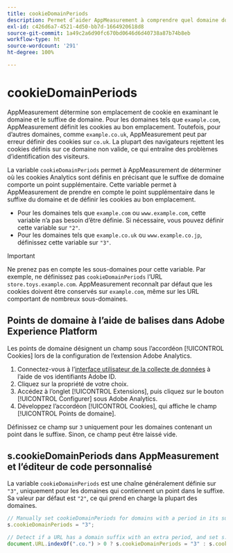 ```yaml
---
title: cookieDomainPeriods
description: Permet d’aider AppMeasurement à comprendre quel domaine doit conserver les cookies si votre domaine comporte un point dans son suffixe.
exl-id: c426d6a7-4521-4d50-bb7d-1664920618d8
source-git-commit: 1a49c2a6d90fc670bd0646d6d40738a87b74b8eb
workflow-type: ht
source-wordcount: '291'
ht-degree: 100%

---
```


# cookieDomainPeriods

AppMeasurement détermine son emplacement de cookie en examinant le domaine et le suffixe de domaine. Pour les domaines tels que `example.com`, AppMeasurement définit les cookies au bon emplacement. Toutefois, pour d’autres domaines, comme `example.co.uk`, AppMeasurement peut par erreur définir des cookies sur `co.uk`. La plupart des navigateurs rejettent les cookies définis sur ce domaine non valide, ce qui entraîne des problèmes d’identification des visiteurs.

La variable `cookieDomainPeriods` permet à AppMeasurement de déterminer où les cookies Analytics sont définis en précisant que le suffixe de domaine comporte un point supplémentaire. Cette variable permet à AppMeasurement de prendre en compte le point supplémentaire dans le suffixe du domaine et de définir les cookies au bon emplacement.

* Pour les domaines tels que `example.com` ou `www.example.com`, cette variable n’a pas besoin d’être définie. Si nécessaire, vous pouvez définir cette variable sur `"2"`.
* Pour les domaines tels que `example.co.uk` ou `www.example.co.jp`, définissez cette variable sur `"3"`.

>[!IMPORTANT]
>
>Ne prenez pas en compte les sous-domaines pour cette variable. Par exemple, ne définissez pas `cookieDomainPeriods` l’URL `store.toys.example.com`. AppMeasurement reconnaît par défaut que les cookies doivent être conservés sur `example.com`, même sur les URL comportant de nombreux sous-domaines.

## Points de domaine à l’aide de balises dans Adobe Experience Platform

Les points de domaine désignent un champ sous l’accordéon [!UICONTROL Cookies] lors de la configuration de l’extension Adobe Analytics.

1. Connectez-vous à l’[interface utilisateur de la collecte de données](https://experience.adobe.com/data-collection) à l’aide de vos identifiants Adobe ID.
1. Cliquez sur la propriété de votre choix.
1. Accédez à l’onglet [!UICONTROL Extensions], puis cliquez sur le bouton [!UICONTROL Configurer] sous Adobe Analytics.
1. Développez l’accordéon [!UICONTROL Cookies], qui affiche le champ [!UICONTROL Points de domaine].

Définissez ce champ sur `3` uniquement pour les domaines contenant un point dans le suffixe. Sinon, ce champ peut être laissé vide.

## s.cookieDomainPeriods dans AppMeasurement et l’éditeur de code personnalisé

La variable `cookieDomainPeriods` est une chaîne généralement définie sur `"3"`, uniquement pour les domaines qui contiennent un point dans le suffixe. Sa valeur par défaut est `"2"`, ce qui prend en charge la plupart des domaines.

```js
// Manually set cookieDomainPeriods for domains with a period in its suffix, such as www.example.co.uk
s.cookieDomainPeriods = "3";

// Detect if a URL has a domain suffix with an extra period, and set s.cookieDomainPeriods automatically
document.URL.indexOf(".co.") > 0 ? s.cookieDomainPeriods = "3" : s.cookieDomainPeriods = "2";
```
